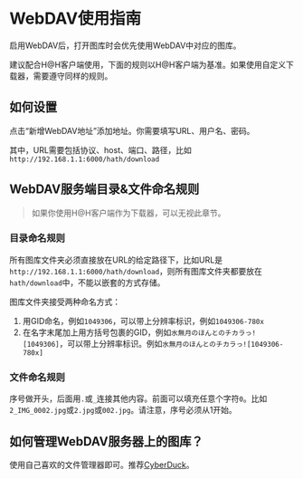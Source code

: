 # WebDAV使用指南

启用WebDAV后，打开图库时会优先使用WebDAV中对应的图库。

建议配合H@H客户端使用，下面的规则以H@H客户端为基准。如果使用自定义下载器，需要遵守同样的规则。

## 如何设置

点击“新增WebDAV地址”添加地址。你需要填写URL、用户名、密码。

其中，URL需要包括协议、host、端口、路径，比如`http://192.168.1.1:6000/hath/download`


## WebDAV服务端目录&文件命名规则

> 如果你使用H@H客户端作为下载器，可以无视此章节。

### 目录命名规则

所有图库文件夹必须直接放在URL的给定路径下，比如URL是`http://192.168.1.1:6000/hath/download`，则所有图库文件夹都要放在`hath/download`中，不能以嵌套的方式存储。

图库文件夹接受两种命名方式：

1. 用GID命名，例如`1049306`，可以带上分辨率标识，例如`1049306-780x`
2. 在名字末尾加上用方括号包裹的GID，例如`水無月のほんとのチカラっ![1049306]`，可以带上分辨率标识。例如`水無月のほんとのチカラっ![1049306-780x]`

### 文件命名规则

序号做开头，后面用`.`或`_`连接其他内容。前面可以填充任意个字符`0`。比如`2_IMG_0002.jpg`或`2.jpg`或`002.jpg`。请注意，序号必须从1开始。

## 如何管理WebDAV服务器上的图库？

使用自己喜欢的文件管理器即可。推荐[CyberDuck](https://cyberduck.io/)。
